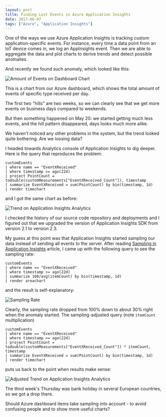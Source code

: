 ```yaml
---
layout: post
title: Finding Lost Events in Azure Application Insights
date: 2017-06-07
tags: ["Azure", "Application Insights"]
---
```


One of the ways we use Azure Application Insights is tracking custom
application-specific events. For instance, every time a data point from an
IoT device comes in, we log an AppInsights event. Then we are able to
aggregate the data and plot charts to derive trends and detect possible 
anomalies.

And recently we found such anomaly, which looked like this:

![Amount of Events on Dashboard Chart](/dashboard-chart.png)

This is a chart from our Azure dashboard, which shows the total amount of
events of specific type received per day. 

The first two "hills" are two weeks, so we can clearly see that we get more
events on business days compared to weekends.

But then something happened on May 20: we started getting much less events,
and the hill pattern disappeared, days looks much more alike.

We haven't noticed any other problems in the system, but the trend looked
quite bothering. Are we loosing data?

I headed towards Analytics console of Application Insights to dig deeper.
Here is the query that reproduces the problem:

```
customEvents
| where name == "EventXReceived"
| where timestamp >= ago(22d)
| project PointCount = todouble(customMeasurements["EventXReceived_Count"]), timestamp
| summarize EventXReceived = sum(PointCount) by bin(timestamp, 1d)
| render timechart
```

and I got the same chart as before:

![Trend on Application Insights Analytics](/analytics1.png)

I checked the history of our source code repository and deployments and I
figured out that we upgraded the version of Application Insights SDK from 
version 2.1 to version 2.3.

My guess at this point was that Application Insights started sampling our
data instead of sending all events to the server. After reading 
[Sampling in Application Insights](https://docs.microsoft.com/en-us/azure/application-insights/app-insights-sampling)
article, I came up with the following query to see the sampling rate:

```
customEvents
| where name == "EventXReceived"
| where timestamp >= ago(22d)
| summarize 100/avg(itemCount) by bin(timestamp, 1d) 
| render areachart 
```

and the result is self-explanatory:

![Sampling Rate](/sampling-rate.png)

Clearly, the sampling rate dropped from 100% down to about 30% right when
the anomaly started. The sampling-adjusted query (note `itemCount` multiplication)

```
customEvents
| where name == "EventXReceived"
| where timestamp >= ago(22d)
| project PointCount = todouble(customMeasurements["EventXReceived_Count"]) * itemCount, timestamp
| summarize EventXReceived = sum(PointCount) by bin(timestamp, 1d)
| render timechart
```

puts us back to the point when results make sense:

![Adjusted Trend on Application Insights Analytics](/analytics2.png)

The third week's Thursday was bank holiday in several European countries, so 
we got a drop there.

Should Azure dashboard items take sampling into account - to avoid
confusing people and to show more useful charts?